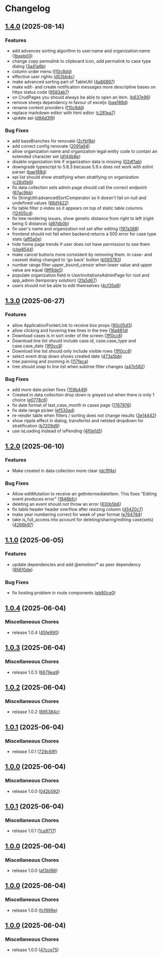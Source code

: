 # Changelog

## [1.4.0](https://github.com/RIVM-bioinformatics/gen-epix-ui/compare/v1.3.0...v1.4.0) (2025-08-14)


### Features

* add advances sorting algorithm to user:name and organization:name ([1beeb00](https://github.com/RIVM-bioinformatics/gen-epix-ui/commit/1beeb00a8d3dd3efa8c61e473719d4196242563c))
* change copy permalink to clipboard icon, add permalink to case type dialog ([3a41a6b](https://github.com/RIVM-bioinformatics/gen-epix-ui/commit/3a41a6b54cd1eca91dae726d2d66de715bec97aa))
* column order menu ([f10c8dd](https://github.com/RIVM-bioinformatics/gen-epix-ui/commit/f10c8dd19f207fc88d4e8de7ceb655a02faadb38))
* effective user rights ([d53bb4c](https://github.com/RIVM-bioinformatics/gen-epix-ui/commit/d53bb4ca1cd1d12789e4c0c128f707d4611d2e77))
* make advanced sorting part of TableUtil ([4a86897](https://github.com/RIVM-bioinformatics/gen-epix-ui/commit/4a86897be0d73a397b83dbcd57709182850f426a))
* make edit- and create notification messages more descriptive bases on https status code ([9583ab7](https://github.com/RIVM-bioinformatics/gen-epix-ui/commit/9583ab7bc2aa4d89e98d333166225c72267c58da))
* on CrudPages you should always be able to open an item. ([b637e96](https://github.com/RIVM-bioinformatics/gen-epix-ui/commit/b637e96eef31fe85d3ab8b2597ead63a9e6146c9))
* remove sheejs dependency in favour of exceljs ([bae188d](https://github.com/RIVM-bioinformatics/gen-epix-ui/commit/bae188d8bbbb5471e710493d743cbd237183c9f7))
* rename context providers ([f10c8dd](https://github.com/RIVM-bioinformatics/gen-epix-ui/commit/f10c8dd19f207fc88d4e8de7ceb655a02faadb38))
* replace markdown editor with html editor ([c281ea7](https://github.com/RIVM-bioinformatics/gen-epix-ui/commit/c281ea7ce301d54f3c4d95e81af07fa36fe1c0fe))
* update api ([d84d3f9](https://github.com/RIVM-bioinformatics/gen-epix-ui/commit/d84d3f9db94430d4d049ec3de1c69caeaa2f2c57))


### Bug Fixes

* add baseBranches for renovate ([2cfbf8e](https://github.com/RIVM-bioinformatics/gen-epix-ui/commit/2cfbf8eb331a3aa9e1b72398110ce5a81833d681))
* add correct config renovate ([2091a94](https://github.com/RIVM-bioinformatics/gen-epix-ui/commit/2091a94b4b4c83b20ad11cf631a5c087d22a59ac))
* allow organization name and organization legal entity code to contain an extended character set ([d144b8e](https://github.com/RIVM-bioinformatics/gen-epix-ui/commit/d144b8e667c7c737edd6e82861d0888fd9e496c6))
* disable organization link if organization data is missing ([02df1ab](https://github.com/RIVM-bioinformatics/gen-epix-ui/commit/02df1ab98054b4ff8459734bbdf81a30db72abe7))
* downgrade typescript to 5.8.3 because 5.9.x does not work with eslint parser ([bae188d](https://github.com/RIVM-bioinformatics/gen-epix-ui/commit/bae188d8bbbb5471e710493d743cbd237183c9f7))
* epi list should show stratifying when stratifying on organization ([c28d5b6](https://github.com/RIVM-bioinformatics/gen-epix-ui/commit/c28d5b62de96412205220b6b72a98dd2840ed02c))
* fix data collection sets admin page should call the correct endpoint ([67ac9bb](https://github.com/RIVM-bioinformatics/gen-epix-ui/commit/67ac9bb5822fea1deffb889b6f6cdfb4ddcad126))
* fix StringUtil:advancedSortComperator so it doesn't fail on null and undefined values ([86d1422](https://github.com/RIVM-bioinformatics/gen-epix-ui/commit/86d142226270c99427dd146cc4e4bd2a78877650))
* fix table filter z-index so it appears on top of static table columns ([12405cd](https://github.com/RIVM-bioinformatics/gen-epix-ui/commit/12405cd0079d15f7fea6af1213665fe13c3eb9c5))
* fix tree rendering issues, show genetic distance from right to left (right being 0 distance) ([d97db0b](https://github.com/RIVM-bioinformatics/gen-epix-ui/commit/d97db0b5316dc7f205cb91908e28d47de8eb31c3))
* fix user's name and organization not set after editing ([197a388](https://github.com/RIVM-bioinformatics/gen-epix-ui/commit/197a3888b1b28e7ba604cbcbbb4a193f8f83d948))
* frontend should not fail when backend returns a 500 error for case type stats ([aff5a0e](https://github.com/RIVM-bioinformatics/gen-epix-ui/commit/aff5a0e42d7bc1029ef34530ec43fb505ec81d90))
* hide home page trends if user does not have permission to see them ([cbe8544](https://github.com/RIVM-bioinformatics/gen-epix-ui/commit/cbe85441c8b20419e231b98aadd6f7b97a3a3e7c))
* make cancel buttons more consistent by removing them. in case- and caseset dialog changed to 'go back' button ([b593783](https://github.com/RIVM-bioinformatics/gen-epix-ui/commit/b5937833a9258ead05daf8d50b12fa90b9d8d317))
* number range filter upper_bound_censor when lower value and upper value are equal ([9ff8de5](https://github.com/RIVM-bioinformatics/gen-epix-ui/commit/9ff8de5fdc78ea039279d1ab1e45c5fbe9c9b7ca))
* populate organization field in UserInvitationsAdminPage for root and app_admin (temporary solution) ([2fa5d67](https://github.com/RIVM-bioinformatics/gen-epix-ui/commit/2fa5d67801ef4cb01d488be610a25eedaeeed877))
* users should not be able to edit themselves ([4cf35d8](https://github.com/RIVM-bioinformatics/gen-epix-ui/commit/4cf35d8e5dd226e620d4fab40e5ed687104063cf))

## [1.3.0](https://github.com/RIVM-bioinformatics/gen-epix-ui/compare/v1.2.0...v1.3.0) (2025-06-27)


### Features

* allow ApplicationFooterLink to receive box props ([90c0545](https://github.com/RIVM-bioinformatics/gen-epix-ui/commit/90c0545f5685d3fcc0923fb0de67927bb0e9a3bf))
* allow clicking and hovering tree lines in the tree ([16a881d](https://github.com/RIVM-bioinformatics/gen-epix-ui/commit/16a881d03ec680dadd70dc6591ebfb34cb92bd11))
* Download cases is in sort order of the screen ([1ff0cc8](https://github.com/RIVM-bioinformatics/gen-epix-ui/commit/1ff0cc82ece56ffa39405dc70e8315a736491560))
* Download line list should include case.id, case.case_type and case.case_date ([1ff0cc8](https://github.com/RIVM-bioinformatics/gen-epix-ui/commit/1ff0cc82ece56ffa39405dc70e8315a736491560))
* Download line list should only include visible rows ([1ff0cc8](https://github.com/RIVM-bioinformatics/gen-epix-ui/commit/1ff0cc82ece56ffa39405dc70e8315a736491560))
* select event drop down shows created date ([473a5bb](https://github.com/RIVM-bioinformatics/gen-epix-ui/commit/473a5bb44f555ee4ba6c2ac847b5ae3609a31b8b))
* tree panning and zooming in ([117feca](https://github.com/RIVM-bioinformatics/gen-epix-ui/commit/117feca7703beb4f61922d3623f4dd9d0eb053f8))
* tree should snap to line list when subtree filter changes ([a47e582](https://github.com/RIVM-bioinformatics/gen-epix-ui/commit/a47e582c41346f5ca6469714119d0db40be6111e))


### Bug Fixes

* add more date picker fixes ([159b449](https://github.com/RIVM-bioinformatics/gen-epix-ui/commit/159b449c980786f5b60ab9afba84a53a3c6c7e0a))
* Created in data collection drop down is greyed out when there is only 1 choice ([e0778c6](https://github.com/RIVM-bioinformatics/gen-epix-ui/commit/e0778c65ed9ef16d22d58351580d53efcf7b6792))
* fix date format of last_case_month in cases page ([1767976](https://github.com/RIVM-bioinformatics/gen-epix-ui/commit/1767976c4afd114b40cff7de832fec3a8473e3d5))
* fix date range picker ([ef530ad](https://github.com/RIVM-bioinformatics/gen-epix-ui/commit/ef530ad85657fc24537ea4dbddf68091ac66e771))
* re-render table when filters / sorting does not change results ([3e14442](https://github.com/RIVM-bioinformatics/gen-epix-ui/commit/3e144427f30366b82f0f33761303803f216e2b46))
* show ripple effect in dialog, transferlist  and netsted dropdown for stratification ([b7209d9](https://github.com/RIVM-bioinformatics/gen-epix-ui/commit/b7209d92cc528edc4c492a37e2e0ef34f1872743))
* use isLoading instead of isPending ([4f0efd5](https://github.com/RIVM-bioinformatics/gen-epix-ui/commit/4f0efd50742342ed7492f7a48d3ef8f30a159aae))

## [1.2.0](https://github.com/RIVM-bioinformatics/gen-epix-ui/compare/v1.1.0...v1.2.0) (2025-06-10)


### Features

* Make created in data collection more clear ([dc1ff4e](https://github.com/RIVM-bioinformatics/gen-epix-ui/commit/dc1ff4e1c0dc0555955165e1ae979689d45d724a))


### Bug Fixes

* Allow editMutation to receive an getIntermediateItem. This fixes "Editing event produces error" ([1846bfc](https://github.com/RIVM-bioinformatics/gen-epix-ui/commit/1846bfc4bbb610e2e68a244d35874d77da09651b))
* deleting an event should not throw an error ([830b5b6](https://github.com/RIVM-bioinformatics/gen-epix-ui/commit/830b5b61bd839af6f8eafcfa12ef284716f778f9))
* fix table header header overflow after resizing column ([d3420c7](https://github.com/RIVM-bioinformatics/gen-epix-ui/commit/d3420c7af4b471af5046259860e7e51fcc40eb6e))
* make year numbering correct for week of year format ([e764784](https://github.com/RIVM-bioinformatics/gen-epix-ui/commit/e764784cea05600b7f2499fc31f22dfdde6d170f))
* take is_full_access into account for deleting/sharing/editing case(sets) ([4266b97](https://github.com/RIVM-bioinformatics/gen-epix-ui/commit/4266b973b150dc715b69f5f8a350165d1af39b4e))

## [1.1.0](https://github.com/RIVM-bioinformatics/gen-epix-ui/compare/v1.0.4...v1.1.0) (2025-06-05)


### Features

* update dependencies and add @emotion/* as peer dependency ([85610de](https://github.com/RIVM-bioinformatics/gen-epix-ui/commit/85610de45d33197acd3195e05740db2cd46f55df))


### Bug Fixes

* fix hosting problem in route components ([eb80ce0](https://github.com/RIVM-bioinformatics/gen-epix-ui/commit/eb80ce0322e34895b038133eaad067f6563cec03))

## [1.0.4](https://github.com/RIVM-bioinformatics/gen-epix-ui/compare/v1.0.3...v1.0.4) (2025-06-04)


### Miscellaneous Chores

* release 1.0.4 ([45fe990](https://github.com/RIVM-bioinformatics/gen-epix-ui/commit/45fe990b53e2a59ba37d3ef6e2944b947eb0544d))

## [1.0.3](https://github.com/RIVM-bioinformatics/gen-epix-ui/compare/v1.0.2...v1.0.3) (2025-06-04)


### Miscellaneous Chores

* release 1.0.3 ([6679ea9](https://github.com/RIVM-bioinformatics/gen-epix-ui/commit/6679ea9d633c13b6098b44819644625cf3e07feb))

## [1.0.2](https://github.com/RIVM-bioinformatics/gen-epix-ui/compare/v1.0.1...v1.0.2) (2025-06-04)


### Miscellaneous Chores

* release 1.0.2 ([895384c](https://github.com/RIVM-bioinformatics/gen-epix-ui/commit/895384c83329d98456e6828251d79d4845b50928))

## [1.0.1](https://github.com/RIVM-bioinformatics/gen-epix-ui/compare/v1.0.0...v1.0.1) (2025-06-04)


### Miscellaneous Chores

* release 1.0.1 ([729c69f](https://github.com/RIVM-bioinformatics/gen-epix-ui/commit/729c69fcc0ff0d9e5e02c807151d8a77216fe907))

## [1.0.0](https://github.com/RIVM-bioinformatics/gen-epix-ui/compare/v0.0.5...v1.0.0) (2025-06-04)


### Miscellaneous Chores

* release 1.0.0 ([042b592](https://github.com/RIVM-bioinformatics/gen-epix-ui/commit/042b5927992eb28c1c01d445b3ffd809b5cdd8ea))

## [1.0.1](https://github.com/RIVM-bioinformatics/gen-epix-ui/compare/gen-epix-ui-v1.0.0...gen-epix-ui-v1.0.1) (2025-06-04)


### Miscellaneous Chores

* release 1.0.1 ([1ca9717](https://github.com/RIVM-bioinformatics/gen-epix-ui/commit/1ca9717720093bd2c040e7014604d4f5b65eb1af))

## [1.0.0](https://github.com/RIVM-bioinformatics/gen-epix-ui/compare/gen-epix-ui-v1.0.0...gen-epix-ui-v1.0.0) (2025-06-04)


### Miscellaneous Chores

* release 1.0.0 ([af3bf86](https://github.com/RIVM-bioinformatics/gen-epix-ui/commit/af3bf86e756a5da4f316aeff36881951679a0dbc))

## [1.0.0](https://github.com/RIVM-bioinformatics/gen-epix-ui/compare/gen-epix-ui-v0.0.5...gen-epix-ui-v1.0.0) (2025-06-04)


### Miscellaneous Chores

* release 1.0.0 ([fcf999e](https://github.com/RIVM-bioinformatics/gen-epix-ui/commit/fcf999ee7449a2e06569488d4eeed949e7266181))

## [1.0.0](https://github.com/RIVM-bioinformatics/gen-epix-ui/compare/gen-epix-ui-v0.0.5...gen-epix-ui-v1.0.0) (2025-06-04)


### Miscellaneous Chores

* release 1.0.0 ([47cce75](https://github.com/RIVM-bioinformatics/gen-epix-ui/commit/47cce7512e27b2c817cd314bf7b8fdace1678879))
